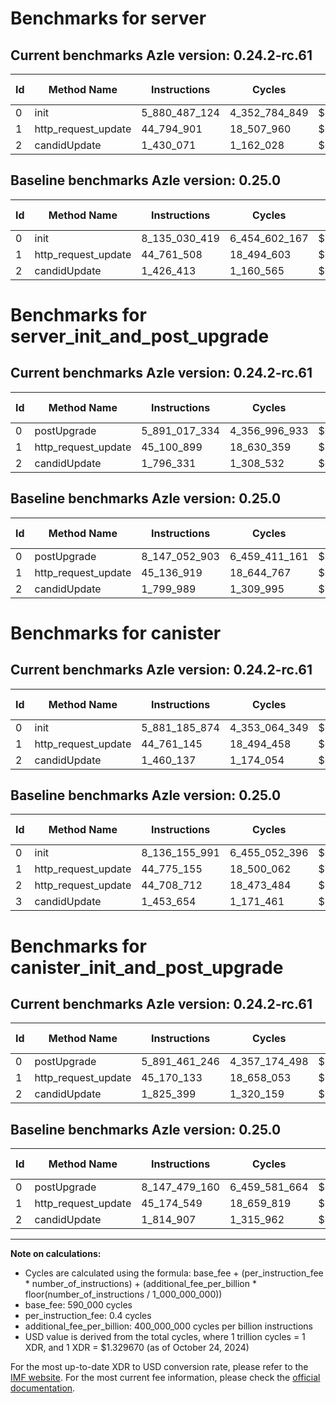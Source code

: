 # Benchmarks for server

## Current benchmarks Azle version: 0.24.2-rc.61

| Id  | Method Name         | Instructions  | Cycles        | USD           | USD/Million Calls | Change                                    |
| --- | ------------------- | ------------- | ------------- | ------------- | ----------------- | ----------------------------------------- |
| 0   | init                | 5_880_487_124 | 4_352_784_849 | $0.0057877674 | $5_787.76         | <font color="green">-2_254_543_295</font> |
| 1   | http_request_update | 44_794_901    | 18_507_960    | $0.0000246095 | $24.60            | <font color="red">+33_393</font>          |
| 2   | candidUpdate        | 1_430_071     | 1_162_028     | $0.0000015451 | $1.54             | <font color="red">+3_658</font>           |

## Baseline benchmarks Azle version: 0.25.0

| Id  | Method Name         | Instructions  | Cycles        | USD           | USD/Million Calls |
| --- | ------------------- | ------------- | ------------- | ------------- | ----------------- |
| 0   | init                | 8_135_030_419 | 6_454_602_167 | $0.0085824909 | $8_582.49         |
| 1   | http_request_update | 44_761_508    | 18_494_603    | $0.0000245917 | $24.59            |
| 2   | candidUpdate        | 1_426_413     | 1_160_565     | $0.0000015432 | $1.54             |

# Benchmarks for server_init_and_post_upgrade

## Current benchmarks Azle version: 0.24.2-rc.61

| Id  | Method Name         | Instructions  | Cycles        | USD           | USD/Million Calls | Change                                    |
| --- | ------------------- | ------------- | ------------- | ------------- | ----------------- | ----------------------------------------- |
| 0   | postUpgrade         | 5_891_017_334 | 4_356_996_933 | $0.0057933681 | $5_793.36         | <font color="green">-2_256_035_569</font> |
| 1   | http_request_update | 45_100_899    | 18_630_359    | $0.0000247722 | $24.77            | <font color="green">-36_020</font>        |
| 2   | candidUpdate        | 1_796_331     | 1_308_532     | $0.0000017399 | $1.73             | <font color="green">-3_658</font>         |

## Baseline benchmarks Azle version: 0.25.0

| Id  | Method Name         | Instructions  | Cycles        | USD           | USD/Million Calls |
| --- | ------------------- | ------------- | ------------- | ------------- | ----------------- |
| 0   | postUpgrade         | 8_147_052_903 | 6_459_411_161 | $0.0085888852 | $8_588.88         |
| 1   | http_request_update | 45_136_919    | 18_644_767    | $0.0000247914 | $24.79            |
| 2   | candidUpdate        | 1_799_989     | 1_309_995     | $0.0000017419 | $1.74             |

# Benchmarks for canister

## Current benchmarks Azle version: 0.24.2-rc.61

| Id  | Method Name         | Instructions  | Cycles        | USD           | USD/Million Calls | Change                                    |
| --- | ------------------- | ------------- | ------------- | ------------- | ----------------- | ----------------------------------------- |
| 0   | init                | 5_881_185_874 | 4_353_064_349 | $0.0057881391 | $5_788.13         | <font color="green">-2_254_970_117</font> |
| 1   | http_request_update | 44_761_145    | 18_494_458    | $0.0000245915 | $24.59            | <font color="green">-14_010</font>        |
| 2   | candidUpdate        | 1_460_137     | 1_174_054     | $0.0000015611 | $1.56             | <font color="green">-43_248_575</font>    |

## Baseline benchmarks Azle version: 0.25.0

| Id  | Method Name         | Instructions  | Cycles        | USD           | USD/Million Calls |
| --- | ------------------- | ------------- | ------------- | ------------- | ----------------- |
| 0   | init                | 8_136_155_991 | 6_455_052_396 | $0.0085830895 | $8_583.08         |
| 1   | http_request_update | 44_775_155    | 18_500_062    | $0.0000245990 | $24.59            |
| 2   | http_request_update | 44_708_712    | 18_473_484    | $0.0000245636 | $24.56            |
| 3   | candidUpdate        | 1_453_654     | 1_171_461     | $0.0000015577 | $1.55             |

# Benchmarks for canister_init_and_post_upgrade

## Current benchmarks Azle version: 0.24.2-rc.61

| Id  | Method Name         | Instructions  | Cycles        | USD           | USD/Million Calls | Change                                    |
| --- | ------------------- | ------------- | ------------- | ------------- | ----------------- | ----------------------------------------- |
| 0   | postUpgrade         | 5_891_461_246 | 4_357_174_498 | $0.0057936042 | $5_793.60         | <font color="green">-2_256_017_914</font> |
| 1   | http_request_update | 45_170_133    | 18_658_053    | $0.0000248091 | $24.80            | <font color="green">-4_416</font>         |
| 2   | candidUpdate        | 1_825_399     | 1_320_159     | $0.0000017554 | $1.75             | <font color="red">+10_492</font>          |

## Baseline benchmarks Azle version: 0.25.0

| Id  | Method Name         | Instructions  | Cycles        | USD           | USD/Million Calls |
| --- | ------------------- | ------------- | ------------- | ------------- | ----------------- |
| 0   | postUpgrade         | 8_147_479_160 | 6_459_581_664 | $0.0085891120 | $8_589.11         |
| 1   | http_request_update | 45_174_549    | 18_659_819    | $0.0000248114 | $24.81            |
| 2   | candidUpdate        | 1_814_907     | 1_315_962     | $0.0000017498 | $1.74             |

---

**Note on calculations:**

-   Cycles are calculated using the formula: base_fee + (per_instruction_fee \* number_of_instructions) + (additional_fee_per_billion \* floor(number_of_instructions / 1_000_000_000))
-   base_fee: 590_000 cycles
-   per_instruction_fee: 0.4 cycles
-   additional_fee_per_billion: 400_000_000 cycles per billion instructions
-   USD value is derived from the total cycles, where 1 trillion cycles = 1 XDR, and 1 XDR = $1.329670 (as of October 24, 2024)

For the most up-to-date XDR to USD conversion rate, please refer to the [IMF website](https://www.imf.org/external/np/fin/data/rms_sdrv.aspx).
For the most current fee information, please check the [official documentation](https://internetcomputer.org/docs/current/developer-docs/gas-cost#execution).
